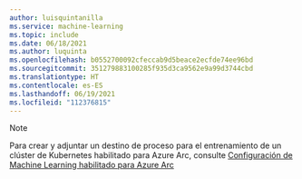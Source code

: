 ```yaml
---
author: luisquintanilla
ms.service: machine-learning
ms.topic: include
ms.date: 06/18/2021
ms.author: luquinta
ms.openlocfilehash: b0552700092cfeccab9d5beace2ecfde74ee96bd
ms.sourcegitcommit: 351279883100285f935d3ca9562e9a99d3744cbd
ms.translationtype: HT
ms.contentlocale: es-ES
ms.lasthandoff: 06/19/2021
ms.locfileid: "112376815"
---
```

> [!NOTE]
> Para crear y adjuntar un destino de proceso para el entrenamiento de un clúster de Kubernetes habilitado para Azure Arc, consulte [Configuración de Machine Learning habilitado para Azure Arc](../articles/machine-learning/how-to-attach-arc-kubernetes.md)